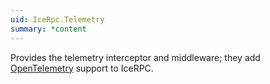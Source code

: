 ```yaml
---
uid: IceRpc.Telemetry
summary: *content
---
```


Provides the telemetry interceptor and middleware; they add [OpenTelemetry](https://opentelemetry.io) support to IceRPC.
